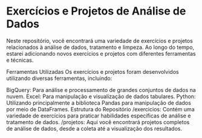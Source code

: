 # Exercícios e Projetos de Análise de Dados
Neste repositório, você encontrará uma variedade de exercícios e projetos relacionados à análise de dados, tratamento e limpeza. Ao longo do tempo, estarei adicionando novos exercícios e projetos com diferentes ferramentas e técnicas.

Ferramentas Utilizadas
Os exercícios e projetos foram desenvolvidos utilizando diversas ferramentas, incluindo:

BigQuery: Para análise e processamento de grandes conjuntos de dados na nuvem.
Excel: Para manipulação e visualização de dados tabulares.
Python: Utilizando principalmente a biblioteca Pandas para manipulação de dados por meio de DataFrames.
Estrutura do Repositório
/exercicios: Contém uma variedade de exercícios para praticar habilidades específicas de análise e tratamento de dados.
/projetos: Aqui você encontrará projetos completos de análise de dados, desde a coleta até a visualização dos resultados.

